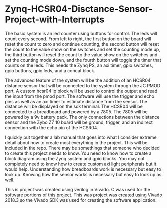 # Zynq-HCSR04-Disctance-Sensor-Project-with-Interrupts


The basic system is an led counter using buttons for control. 
The leds will count every second. From left to right, the first button on the board will reset the count to zero and continue counting, 
the second button will reset the count to the value show on the switches and set the counting mode up, 
the third button  will reset the count to the value show on the switches and set the counting mode down, 
and the fourth button will toggle the timer that counts on the leds. 
This needs the Zynq PS, an axi timer, gpio switches, gpio buttons, gpio leds, and a concat block. 

The advanced feature of the system will be the addition of an HCSR04 distance sensor that will be connected to the system through the JC PMOD port. 
A custom hcsr04 ip block will be used to control the output and read the input from the pmod port. 
The software will use the trigger and echo pins as well as an axi timer to estimate distance from the sensor. 
The distance will be displayed on the sdk terminal.
The HCSR04 will be connected to a breadboard and powered by a 7805. The 7805 will be powered by a 9v battery pack. 
The only connections between the distance sensor and the Zybo Z7 10 board will be ground, trigger, and an indirect connection with the echo pin of the HCSR04.

I quickly put together a lab manual that goes into what I consider extreme detail about how to create most everything in the project. This will be included in the repo. 
There may be somethings that someone who decided to create this project needs to know. You need to know how to create a block diagram using the Zynq system
and gpio blocks. You may not completely need to know how to create custom axi light peripherals but it would help. Understanding how breadboards work is necessary 
but easy to look up. Knowing how the sensor works is necessary but easy to look up as well.

This is project was created using verilog in Vivado. C was used for the software portions of this project. This was project was created using Vivado 2018.3
so the Vivado SDK was used for creating the software application.


